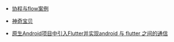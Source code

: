 
+ [协程与flow案例](https://github.com/LukasLechnerDev/Kotlin-Coroutines-and-Flow-UseCases-on-Android)
+ [神奇宝贝](https://github.com/hi-dhl/PokemonGo)

+ [原生Android项目中引入Flutter并实现android 与 flutter 之间的通信](https://blog.csdn.net/yyxhzdm/article/details/135107989)